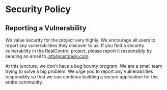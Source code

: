 # Security Policy

## Reporting a Vulnerability

We value security for the project very highly. We encourage all users to report any vulnerabilities they discover to us.
If you find a security vulnerability in the RealControl project, please report it responsibly by sending an email to info@rustdesk.com.

At this juncture, we don't have a bug bounty program. We are a small team trying to solve a big problem. We urge you to report any vulnerabilities responsibly
so that we can continue building a secure application for the entire community.
